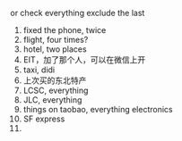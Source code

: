 
or check everything exclude the last

1. fixed the phone, twice
2. flight, four times?
3. hotel, two places
4. EIT，加了那个人，可以在微信上开
5. taxi, didi
6. 上次买的东北特产
7. LCSC, everything
8. JLC, everything
9. things on taobao, everything electronics
10. SF express
11. 
